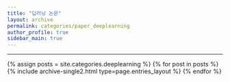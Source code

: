 ```yaml
---
title: "딥러닝 논문"
layout: archive
permalink: categories/paper_deeplearning
author_profile: true
sidebar_main: true
---
```


<!-- 공백이 포함되어 있는 카테고리 이름의 경우 site.categories['a b c'] 이런식으로! -->

***

{% assign posts = site.categories.deeplearning %}
{% for post in posts %} {% include archive-single2.html type=page.entries_layout %} {% endfor %}
